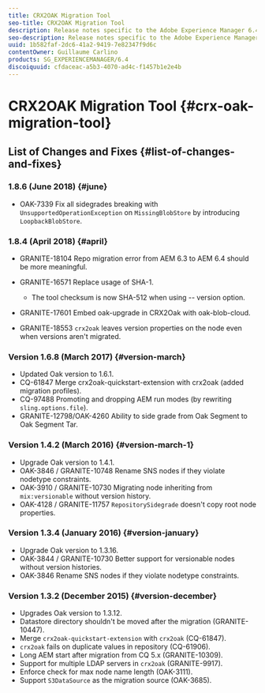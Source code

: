 ```yaml
---
title: CRX2OAK Migration Tool
seo-title: CRX2OAK Migration Tool
description: Release notes specific to the Adobe Experience Manager 6.4 CRX2OAK Migration tool.
seo-description: Release notes specific to the Adobe Experience Manager 6.4 CRX2OAK Migration tool.
uuid: 1b582faf-2dc6-41a2-9419-7e82347f9d6c
contentOwner: Guillaume Carlino
products: SG_EXPERIENCEMANAGER/6.4
discoiquuid: cfdaceac-a5b3-4070-ad4c-f1457b1e2e4b
---
```


# CRX2OAK Migration Tool {#crx-oak-migration-tool}

## List of Changes and Fixes {#list-of-changes-and-fixes}

### 1.8.6 (June 2018) {#june}

* OAK-7339 Fix all sidegrades breaking with `UnsupportedOperationException` on `MissingBlobStore` by introducing `LoopbackBlobStore`.

### 1.8.4 (April 2018) {#april}

* GRANITE-18104 Repo migration error from AEM 6.3 to AEM 6.4 should be more meaningful.
* GRANITE-16571 Replace usage of SHA-1.

    * The tool checksum is now SHA-512 when using -- version option.

* GRANITE-17601 Embed oak-upgrade in CRX2Oak with oak-blob-cloud.
* GRANITE-18553 `crx2oak` leaves version properties on the node even when versions aren't migrated.

### Version 1.6.8 (March 2017) {#version-march}

* Updated Oak version to 1.6.1.
* CQ-61847 Merge crx2oak-quickstart-extension with crx2oak (added migration profiles).
* CQ-97488 Promoting and dropping AEM run modes (by rewriting `sling.options.file`).
* GRANITE-12798/OAK-4260 Ability to side grade from Oak Segment to Oak Segment Tar.

### Version 1.4.2 (March 2016) {#version-march-1}

* Upgrade Oak version to 1.4.1.
* OAK-3846 / GRANITE-10748 Rename SNS nodes if they violate nodetype constraints.
* OAK-3910 / GRANITE-10730 Migrating node inheriting from `mix:versionable` without version history.
* OAK-4128 / GRANITE-11757 `RepositorySidegrade` doesn't copy root node properties.

### Version 1.3.4 (January 2016) {#version-january}

* Upgrade Oak version to 1.3.16.
* OAK-3844 / GRANITE-10730 Better support for versionable nodes without version histories.
* OAK-3846 Rename SNS nodes if they violate nodetype constraints.

### Version 1.3.2 (December 2015) {#version-december}

* Upgrades Oak version to 1.3.12.
* Datastore directory shouldn't be moved after the migration (GRANITE-10447).
* Merge `crx2oak-quickstart-extension` with `crx2oak` (CQ-61847).
* `crx2oak` fails on duplicate values in repository (CQ-61906).
* Long AEM start after migration from CQ 5.x (GRANITE-10309).
* Support for multiple LDAP servers in `crx2oak` (GRANITE-9917).
* Enforce check for max node name length (OAK-3111).
* Support `S3DataSource` as the migration source (OAK-3685).
